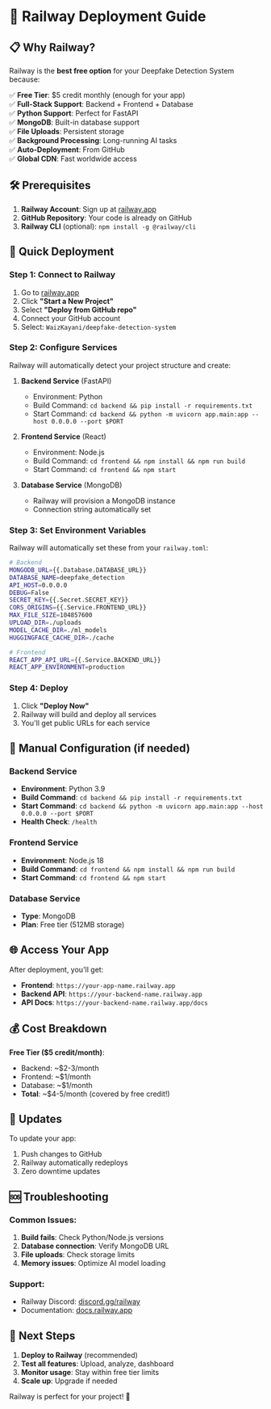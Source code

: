# 🚀 Railway Deployment Guide

## 📋 Why Railway?

Railway is the **best free option** for your Deepfake Detection System because:

✅ **Free Tier**: $5 credit monthly (enough for your app)  
✅ **Full-Stack Support**: Backend + Frontend + Database  
✅ **Python Support**: Perfect for FastAPI  
✅ **MongoDB**: Built-in database support  
✅ **File Uploads**: Persistent storage  
✅ **Background Processing**: Long-running AI tasks  
✅ **Auto-Deployment**: From GitHub  
✅ **Global CDN**: Fast worldwide access  

## 🛠️ Prerequisites

1. **Railway Account**: Sign up at [railway.app](https://railway.app)
2. **GitHub Repository**: Your code is already on GitHub
3. **Railway CLI** (optional): `npm install -g @railway/cli`

## 🚀 Quick Deployment

### Step 1: Connect to Railway
1. Go to [railway.app](https://railway.app)
2. Click **"Start a New Project"**
3. Select **"Deploy from GitHub repo"**
4. Connect your GitHub account
5. Select: `WaizKayani/deepfake-detection-system`

### Step 2: Configure Services
Railway will automatically detect your project structure and create:

1. **Backend Service** (FastAPI)
   - Environment: Python
   - Build Command: `cd backend && pip install -r requirements.txt`
   - Start Command: `cd backend && python -m uvicorn app.main:app --host 0.0.0.0 --port $PORT`

2. **Frontend Service** (React)
   - Environment: Node.js
   - Build Command: `cd frontend && npm install && npm run build`
   - Start Command: `cd frontend && npm start`

3. **Database Service** (MongoDB)
   - Railway will provision a MongoDB instance
   - Connection string automatically set

### Step 3: Set Environment Variables
Railway will automatically set these from your `railway.toml`:

```bash
# Backend
MONGODB_URL={{.Database.DATABASE_URL}}
DATABASE_NAME=deepfake_detection
API_HOST=0.0.0.0
DEBUG=False
SECRET_KEY={{.Secret.SECRET_KEY}}
CORS_ORIGINS={{.Service.FRONTEND_URL}}
MAX_FILE_SIZE=104857600
UPLOAD_DIR=./uploads
MODEL_CACHE_DIR=./ml_models
HUGGINGFACE_CACHE_DIR=./cache

# Frontend
REACT_APP_API_URL={{.Service.BACKEND_URL}}
REACT_APP_ENVIRONMENT=production
```

### Step 4: Deploy
1. Click **"Deploy Now"**
2. Railway will build and deploy all services
3. You'll get public URLs for each service

## 🔧 Manual Configuration (if needed)

### Backend Service
- **Environment**: Python 3.9
- **Build Command**: `cd backend && pip install -r requirements.txt`
- **Start Command**: `cd backend && python -m uvicorn app.main:app --host 0.0.0.0 --port $PORT`
- **Health Check**: `/health`

### Frontend Service
- **Environment**: Node.js 18
- **Build Command**: `cd frontend && npm install && npm run build`
- **Start Command**: `cd frontend && npm start`

### Database Service
- **Type**: MongoDB
- **Plan**: Free tier (512MB storage)

## 🌐 Access Your App

After deployment, you'll get:
- **Frontend**: `https://your-app-name.railway.app`
- **Backend API**: `https://your-backend-name.railway.app`
- **API Docs**: `https://your-backend-name.railway.app/docs`

## 💰 Cost Breakdown

**Free Tier ($5 credit/month)**:
- Backend: ~$2-3/month
- Frontend: ~$1/month  
- Database: ~$1/month
- **Total**: ~$4-5/month (covered by free credit!)

## 🔄 Updates

To update your app:
1. Push changes to GitHub
2. Railway automatically redeploys
3. Zero downtime updates

## 🆘 Troubleshooting

### Common Issues:
1. **Build fails**: Check Python/Node.js versions
2. **Database connection**: Verify MongoDB URL
3. **File uploads**: Check storage limits
4. **Memory issues**: Optimize AI model loading

### Support:
- Railway Discord: [discord.gg/railway](https://discord.gg/railway)
- Documentation: [docs.railway.app](https://docs.railway.app)

## 🎯 Next Steps

1. **Deploy to Railway** (recommended)
2. **Test all features**: Upload, analyze, dashboard
3. **Monitor usage**: Stay within free tier limits
4. **Scale up**: Upgrade if needed

Railway is perfect for your project! 🚀 